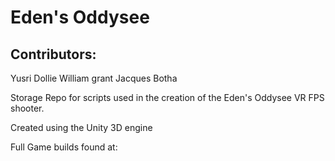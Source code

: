 # Eden's Oddysee

## Contributors:
Yusri Dollie
William grant
Jacques Botha

Storage Repo for scripts used in the creation of the Eden's Oddysee VR FPS shooter.

Created using the Unity 3D engine

Full Game builds found at:
